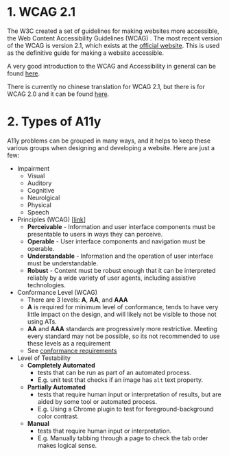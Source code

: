 # 1. WCAG 2.1
The W3C created a set of guidelines for making websites more accessible, the Web Content Accessibility Guidelines (WCAG) . The most recent version of the WCAG is version 2.1, which exists at the [official website](https://www.w3.org/TR/WCAG21/). This is used as the definitive guide for making a website accessible.

A very good introduction to the WCAG and Accessibility in general can be found [here](https://www.w3.org/WAI/fundamentals/accessibility-intro/).

There is currently no chinese translation for WCAG 2.1, but there is for WCAG 2.0 and it can be found [here](https://www.w3.org/Translations/WCAG20-zh/).

# 2. Types of A11y
A11y problems can be grouped in many ways, and it helps to keep these various groups when designing and developing a website. Here are just a few:
* Impairment
  * Visual
  * Auditory
  * Cognitive
  * Neurolgical
  * Physical
  * Speech
* Principles (WCAG) [[link](https://www.w3.org/TR/WCAG20/#guidelines)]
  * **Perceivable** - Information and user interface components must be presentable to users in ways they can perceive.
  * **Operable** - User interface components and navigation must be operable.
  * **Understandable** - Information and the operation of user interface must be understandable.
  * **Robust** - Content must be robust enough that it can be interpreted reliably by a wide variety of user agents, including assistive technologies.
* Conformance Level (WCAG)
  * There are 3 levels: **A**, **AA**, and **AAA**
  * **A** is required for minimum level of conformance, tends to have very little impact on the design, and will likely not be visible to those not using ATs.
  * **AA** and **AAA** standards are progressively more restrictive. Meeting every standard may not be possible, so its not recommended to use these levels as a requirement
  * See [conformance requirements](https://www.w3.org/TR/WCAG20/#conformance-reqs)
* Level of Testability
  * **Completely Automated**
    * tests that can be run as part of an automated process.
    * E.g. unit test that checks if an image has `alt` text property.
  * **Partially Automated**
    * tests that require human input or interpretation of results, but are aided by some tool or automated process.
    * E.g. Using a Chrome plugin to test for foreground-background color contrast.
  * **Manual**
    * tests that require human input or interpretation.
    * E.g. Manually tabbing through a page to check the tab order makes logical sense.
